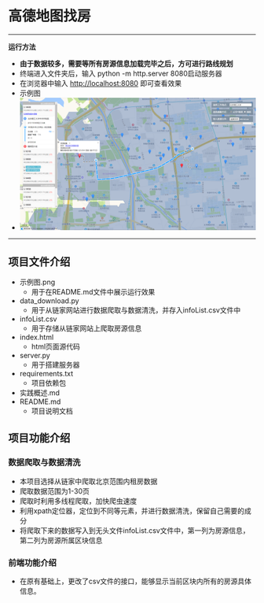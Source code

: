 # 高德地图找房

***
**运行方法**  

- **由于数据较多，需要等所有房源信息加载完毕之后，方可进行路线规划**
- 终端进入文件夹后，输入 python -m http.server 8080启动服务器
- 在浏览器中输入 <http://localhost:8080> 即可查看效果
- 示例图
- ![avatar](/ECE实习1_ECE1\高德地图找房\示例图.png)

***

## 项目文件介绍

- 示例图.png  
  - 用于在README.md文件中展示运行效果
- data_download.py  
  - 用于从链家网站进行数据爬取与数据清洗，并存入infoList.csv文件中
- infoList.csv
  - 用于存储从链家网站上爬取房源信息
- index.html
  - html页面源代码
- server.py
  - 用于搭建服务器
- requirements.txt
  - 项目依赖包
- 实践概述.md
- README.md
  - 项目说明文档

## 项目功能介绍

### 数据爬取与数据清洗

- 本项目选择从链家中爬取北京范围内租房数据
- 爬取数据范围为1-30页
- 爬取时利用多线程爬取，加快爬虫速度
- 利用xpath定位器，定位到不同等元素，并进行数据清洗，保留自己需要的成分
- 将爬取下来的数据写入到无头文件infoList.csv文件中，第一列为房源信息，第二列为房源所属区块信息

### 前端功能介绍

- 在原有基础上，更改了csv文件的接口，能够显示当前区块内所有的房源具体信息。

